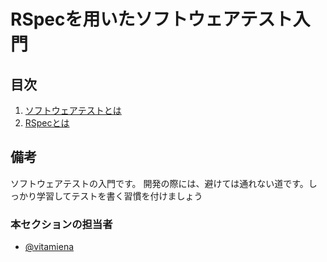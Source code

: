 #  RSpecを用いたソフトウェアテスト入門

## 目次

1. [ソフトウェアテストとは](./section01.md)
1. [RSpecとは](./section02.md)

## 備考

ソフトウェアテストの入門です。
開発の際には、避けては通れない道です。しっかり学習してテストを書く習慣を付けましょう

### 本セクションの担当者

- [@vitamiena](http://github.com/vitamiena)
